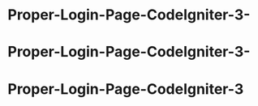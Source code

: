 # Proper-Login-Page-CodeIgniter-3-
# Proper-Login-Page-CodeIgniter-3-
# Proper-Login-Page-CodeIgniter-3
